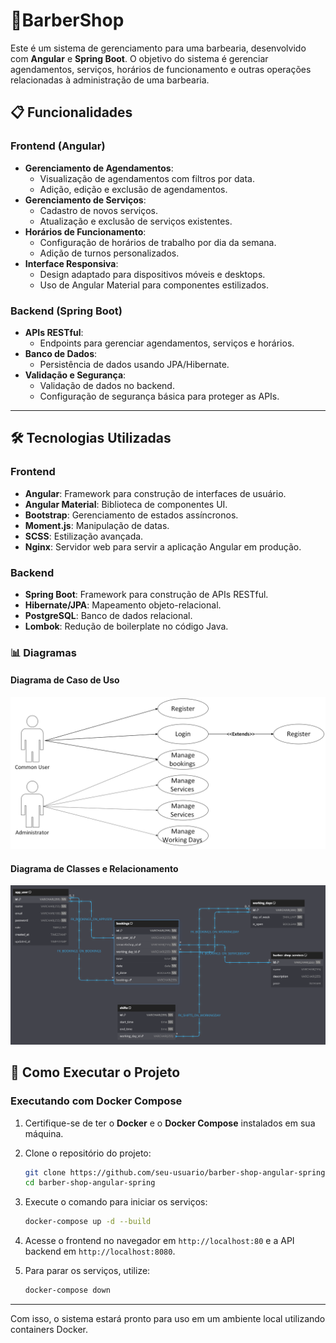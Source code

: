# 💈BarberShop 

Este é um sistema de gerenciamento para uma barbearia, desenvolvido com **Angular** e **Spring Boot**. O objetivo do sistema é gerenciar agendamentos, serviços, horários de funcionamento e outras operações relacionadas à administração de uma barbearia.

## 📋 Funcionalidades

### **Frontend (Angular)**  
 
- **Gerenciamento de Agendamentos**:
  - Visualização de agendamentos com filtros por data.
  - Adição, edição e exclusão de agendamentos.
- **Gerenciamento de Serviços**:
  - Cadastro de novos serviços.
  - Atualização e exclusão de serviços existentes.
- **Horários de Funcionamento**:
  - Configuração de horários de trabalho por dia da semana.
  - Adição de turnos personalizados.
- **Interface Responsiva**:
  - Design adaptado para dispositivos móveis e desktops.
  - Uso de Angular Material para componentes estilizados.

### **Backend (Spring Boot)**
- **APIs RESTful**:
  - Endpoints para gerenciar agendamentos, serviços e horários.
- **Banco de Dados**:
  - Persistência de dados usando JPA/Hibernate.
- **Validação e Segurança**:
  - Validação de dados no backend.
  - Configuração de segurança básica para proteger as APIs.

---

## 🛠️ Tecnologias Utilizadas

### **Frontend**
- **Angular**: Framework para construção de interfaces de usuário.
- **Angular Material**: Biblioteca de componentes UI.
- **Bootstrap**: Gerenciamento de estados assíncronos.
- **Moment.js**: Manipulação de datas.
- **SCSS**: Estilização avançada.
- **Nginx**: Servidor web para servir a aplicação Angular em produção.

### **Backend**
- **Spring Boot**: Framework para construção de APIs RESTful.
- **Hibernate/JPA**: Mapeamento objeto-relacional.
- **PostgreSQL**: Banco de dados relacional.
- **Lombok**: Redução de boilerplate no código Java.

### 📊 Diagramas

#### **Diagrama de Caso de Uso**
![Diagrama de casos de uso](./images/Desenho.png)

#### **Diagrama de Classes e Relacionamento**

![Diagrama de classes e relacionamentos](./images/Animation.gif)

## 🚀 Como Executar o Projeto

### **Executando com Docker Compose**

1. Certifique-se de ter o **Docker** e o **Docker Compose** instalados em sua máquina.
2. Clone o repositório do projeto:
   ```bash
   git clone https://github.com/seu-usuario/barber-shop-angular-spring.git
   cd barber-shop-angular-spring
   ```
3. Execute o comando para iniciar os serviços:
   ```bash
   docker-compose up -d --build
   ```
4. Acesse o frontend no navegador em `http://localhost:80` e a API backend em `http://localhost:8080`.

5. Para parar os serviços, utilize:
   ```bash
   docker-compose down
   ```

---

Com isso, o sistema estará pronto para uso em um ambiente local utilizando containers Docker.